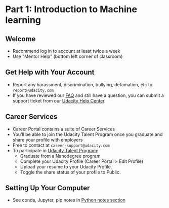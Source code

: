 # Part 1: Introduction to Machine learning

## Welcome

* Recommend log in to account at least twice a week
* Use "Mentor Help" (bottom left corner of classroom)

## Get Help with Your Account
* Report any harassment, discrimination, bullying, defamation, etc to `report@udacity.com`
* If you have reviewed our [FAQ](https://udacity.zendesk.com/hc/en-us) and still have a question, you can submit a support ticket from our [Udacity Help Center](https://udacity.zendesk.com/hc/en-us).

## Career Services
* Career Portal contains a suite of Career Services
* You’ll be able to join the Udacity Talent Program once you graduate and share your profile with employers
* Free to contact at `career-support@udacity.com`
* To participate in [Udacity Talent Program](https://www.udacity.com/careers/get-hired):
  - Graduate from a Nanodegree program
  - Complete your Udacity Profile (Career Portal > Edit Profile)
  - Upload your resume to your Udacity Profile.
  - Toggle the share status of your profile to Public.

## Setting Up Your Computer
* See conda, Jupyter, pip notes in [Python notes section](../../Python/)

